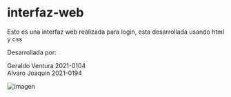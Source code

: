 # interfaz-web

Esto es una interfaz web realizada para login, esta desarrollada usando html y css

Desarrollada por:

Geraldo Ventura 2021-0104  
Alvaro Joaquin 2021-0194  

![imagen](https://user-images.githubusercontent.com/81613504/156089687-cd1bd3a2-24ba-4330-9713-79c9e5c81de2.png)






